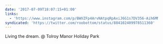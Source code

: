 ```yaml
---
date: '2017-07-09T18:07:15+01:00'
links:
  - 'https://www.instagram.com/p/BWVZFp4ArvNAtpqRpAxiJ6G1s7DV356-Aih6MM0/'
syndicated: 'https://twitter.com/roobottom/status/884102409978511360'
---
```

Living the dream. @ Tolroy Manor Holiday Park 
